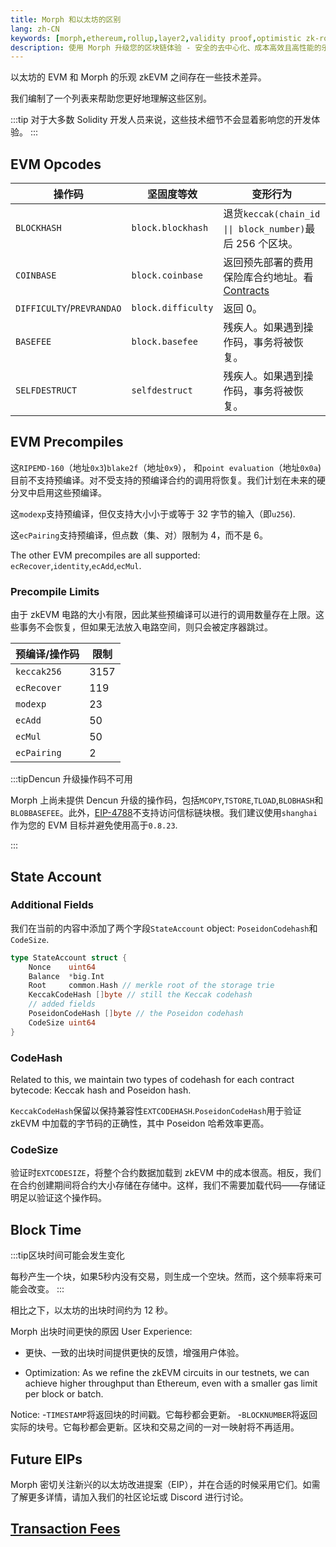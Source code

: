 ```yaml
---
title: Morph 和以太坊的区别
lang: zh-CN
keywords: [morph,ethereum,rollup,layer2,validity proof,optimistic zk-rollup]
description: 使用 Morph 升级您的区块链体验 - 安全的去中心化、成本高效且高性能的乐观 zk-rollup 解决方案。现在就试试吧！
---
```



以太坊的 EVM 和 Morph 的乐观 zkEVM 之间存在一些技术差异。

我们编制了一个列表来帮助您更好地理解这些区别。


:::tip
对于大多数 Solidity 开发人员来说，这些技术细节不会显着影响您的开发体验。
:::

## EVM Opcodes


|操作码|坚固度等效 |变形行为 |
| --------------------------- | ------------------- | ---------------------------------------------------------------------------------------------------------- |
|`BLOCKHASH`|`block.blockhash`|退货`keccak(chain_id \|\| block_number)`最后 256 个区块。                                      |
|`COINBASE`|`block.coinbase`|返回预先部署的费用保险库合约地址。看[Contracts](../../build-on-morph/developer-resources/1-contracts.md)|
|`DIFFICULTY`/`PREVRANDAO`|`block.difficulty`|返回 0。
|`BASEFEE`|`block.basefee`|残疾人。如果遇到操作码，事务将被恢复。                        |
|`SELFDESTRUCT`|`selfdestruct`|残疾人。如果遇到操作码，事务将被恢复。                     |

## EVM Precompiles

这`RIPEMD-160`（地址`0x3`)`blake2f`（地址`0x9`）， 和`point evaluation`（地址`0x0a`) 目前不支持预编译。对不受支持的预编译合约的调用将恢复。我们计划在未来的硬分叉中启用这些预编译。

这`modexp`支持预编译，但仅支持大小小于或等于 32 字节的输入（即`u256`).

这`ecPairing`支持预编译，但点数（集、对）限制为 4，而不是 6。

The other EVM precompiles are all supported: `ecRecover`,`identity`,`ecAdd`,`ecMul`.

### Precompile Limits

由于 zkEVM 电路的大小有限，因此某些预编译可以进行的调用数量存在上限。这些事务不会恢复，但如果无法放入电路空间，则只会被定序器跳过。

|预编译/操作码 |限制|
| ------------------- | ----- |
|`keccak256`| 3157  |
|`ecRecover`| 119   |
|`modexp`| 23    |
|`ecAdd`| 50    |
|`ecMul`| 50    |
|`ecPairing`| 2     |

:::tipDencun 升级操作码不可用

Morph 上尚未提供 Dencun 升级的操作码，包括`MCOPY`,`TSTORE`,`TLOAD`,`BLOBHASH`和`BLOBBASEFEE`。此外，[EIP-4788](https://eips.ethereum.org/EIPS/eip-4788)不支持访问信标链块根。我们建议使用`shanghai`作为您的 EVM 目标并避免使用高于`0.8.23`.

:::

## State Account

### **Additional Fields**

我们在当前的内容中添加了两个字段`StateAccount` object: `PoseidonCodehash`和`CodeSize`.

```go
type StateAccount struct {
	Nonce    uint64
	Balance  *big.Int
	Root     common.Hash // merkle root of the storage trie
	KeccakCodeHash []byte // still the Keccak codehash
	// added fields
	PoseidonCodeHash []byte // the Poseidon codehash
	CodeSize uint64
}
```

### **CodeHash**

Related to this, we maintain two types of codehash for each contract bytecode: Keccak hash and Poseidon hash.

`KeccakCodeHash`保留以保持兼容性`EXTCODEHASH`.`PoseidonCodeHash`用于验证 zkEVM 中加载的字节码的正确性，其中 Poseidon 哈希效率更高。

### CodeSize

验证时`EXTCODESIZE`，将整个合约数据加载到 zkEVM 中的成本很高。相反，我们在合约创建期间将合约大小存储在存储中。这样，我们不需要加载代码——存储证明足以验证这个操作码。

## Block Time

:::tip区块时间可能会发生变化

每秒产生一个块，如果5秒内没有交易，则生成一个空块。然而，这个频率将来可能会改变。
:::

相比之下，以太坊的出块时间约为 12 秒。

Morph 出块时间更快的原因
User Experience: 

- 更快、一致的出块时间提供更快的反馈，增强用户体验。

- Optimization: As we refine the zkEVM circuits in our testnets, we can achieve higher throughput than Ethereum, even with a smaller gas limit per block or batch.


Notice:
-`TIMESTAMP`将返回块的时间戳。它每秒都会更新。
-`BLOCKNUMBER`将返回实际的块号。它每秒都会更新。区块和交易之间的一对一映射将不再适用。




<!--
We also introduce the concept of system transactions that are created by the `op-node`, and are used to execute deposits and update the L2's view of L1. They have the following attributes:

- Every block will contain at least one system transaction called the L1 attributes deposited transaction. It will always be the first transaction in the block.
- Some blocks will contain one or more user-deposited transactions.
- All system transactions have an [EIP-2718](https://eips.ethereum.org/EIPS/eip-2718)-compatible transaction type of `0x7E`.
- All system transactions are unsigned, and set their `v`, `r`, and `s` fields to `null`.


:::Warning Known Issue
Some Ethereum client libraries, such as Web3j, cannot parse the `null` signature fields described above. To work around this issue, you will need to manually filter out the system transactions before passing them to the library. 
:::
-->

## Future EIPs

Morph 密切关注新兴的以太坊改进提案（EIP），并在合适的时候采用它们。如需了解更多详情，请加入我们的社区论坛或 Discord 进行讨论。

<!-- ## EVM Target version 

To avoid unexpected behaviors in your contracts, we recommend using ‘london’ as the target version when compiling your smart contracts.

You can read in more details on Shanghai hard fork differences from London on the [Ethereum Execution spec](https://github.com/ethereum/execution-specs/tree/master/network-upgrades/mainnet-upgrades/shanghai.md) and how the new PUSH0 instruction [impacts the Solidity compiler](https://blog.soliditylang.org/2023/05/10/solidity-0.8.20-release-announcement/).
-->

## [Transaction Fees](../../build-on-morph/build-on-morph/4-understand-transaction-cost-on-morph.md)
